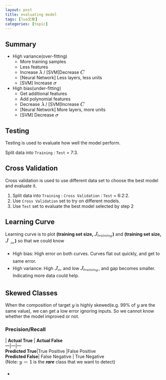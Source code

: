 ```yaml
---
layout: post
title: evaluating model 
tags: [lua文章]
categories: [topic]
---
```

<style type="text/css">
                            .mjpage .MJX-monospace {
                            font-family: monospace
                            }

                            .mjpage .MJX-sans-serif {
                            font-family: sans-serif
                            }

                            .mjpage {
                            display: inline;
                            font-style: normal;
                            font-weight: normal;
                            line-height: normal;
                            font-size: 100%;
                            font-size-adjust: none;
                            text-indent: 0;
                            text-align: left;
                            text-transform: none;
                            letter-spacing: normal;
                            word-spacing: normal;
                            word-wrap: normal;
                            white-space: nowrap;
                            float: none;
                            direction: ltr;
                            max-width: none;
                            max-height: none;
                            min-width: 0;
                            min-height: 0;
                            border: 0;
                            padding: 0;
                            margin: 0
                            }

                            .mjpage * {
                            transition: none;
                            -webkit-transition: none;
                            -moz-transition: none;
                            -ms-transition: none;
                            -o-transition: none
                            }

                            .mjx-svg-href {
                            fill: blue;
                            stroke: blue
                            }

                            .MathJax_SVG_LineBox {
                            display: table!important
                            }

                            .MathJax_SVG_LineBox span {
                            display: table-cell!important;
                            width: 10000em!important;
                            min-width: 0;
                            max-width: none;
                            padding: 0;
                            border: 0;
                            margin: 0
                            }

                            .mjpage__block {
                            text-align: center;
                            margin: 1em 0em;
                            position: relative;
                            display: block!important;
                            text-indent: 0;
                            max-width: none;
                            max-height: none;
                            min-width: 0;
                            min-height: 0;
                            width: 100%
                            }</style><meta name="generator" content="Hexo 4.2.0"/><h2 id="Summary"><a href="#Summary" class="headerlink" title="Summary"></a>Summary</h2><ul>
<li>High variance(over-fitting)<ul>
<li>More training samples</li>
<li>Less features</li>
<li>Increase <span class="mjpage"><svg xmlns:xlink="http://www.w3.org/1999/xlink" width="1.355ex" height="2.176ex" style="vertical-align: -0.338ex;" viewBox="0 -791.3 583.5 936.9" role="img" focusable="false" xmlns="http://www.w3.org/2000/svg" aria-labelledby="MathJax-SVG-1-Title">
<title id="MathJax-SVG-1-Title">lambda</title>
<defs aria-hidden="true">
<path stroke-width="1" id="E1-MJMATHI-3BB" d="M166 673Q166 685 183 694H202Q292 691 316 644Q322 629 373 486T474 207T524 67Q531 47 537 34T546 15T551 6T555 2T556 -2T550 -11H482Q457 3 450 18T399 152L354 277L340 262Q327 246 293 207T236 141Q211 112 174 69Q123 9 111 -1T83 -12Q47 -12 47 20Q47 37 61 52T199 187Q229 216 266 252T321 306L338 322Q338 323 288 462T234 612Q214 657 183 657Q166 657 166 673Z"></path>
</defs>
<g stroke="currentColor" fill="currentColor" stroke-width="0" transform="matrix(1 0 0 -1 0 0)" aria-hidden="true">
 <use xlink:href="#E1-MJMATHI-3BB" x="0" y="0"></use>
</g>
</svg></span> / [SVM]Decrease <span class="mjpage"><svg xmlns:xlink="http://www.w3.org/1999/xlink" width="1.766ex" height="2.176ex" style="vertical-align: -0.338ex;" viewBox="0 -791.3 760.5 936.9" role="img" focusable="false" xmlns="http://www.w3.org/2000/svg" aria-labelledby="MathJax-SVG-2-Title">
<title id="MathJax-SVG-2-Title">C</title>
<defs aria-hidden="true">
<path stroke-width="1" id="E2-MJMATHI-43" d="M50 252Q50 367 117 473T286 641T490 704Q580 704 633 653Q642 643 648 636T656 626L657 623Q660 623 684 649Q691 655 699 663T715 679T725 690L740 705H746Q760 705 760 698Q760 694 728 561Q692 422 692 421Q690 416 687 415T669 413H653Q647 419 647 422Q647 423 648 429T650 449T651 481Q651 552 619 605T510 659Q484 659 454 652T382 628T299 572T226 479Q194 422 175 346T156 222Q156 108 232 58Q280 24 350 24Q441 24 512 92T606 240Q610 253 612 255T628 257Q648 257 648 248Q648 243 647 239Q618 132 523 55T319 -22Q206 -22 128 53T50 252Z"></path>
</defs>
<g stroke="currentColor" fill="currentColor" stroke-width="0" transform="matrix(1 0 0 -1 0 0)" aria-hidden="true">
 <use xlink:href="#E2-MJMATHI-43" x="0" y="0"></use>
</g>
</svg></span></li>
<li>[Neural Network] Less layers, less units</li>
<li>[SVM] Increase <span class="mjpage"><svg xmlns:xlink="http://www.w3.org/1999/xlink" width="1.33ex" height="1.676ex" style="vertical-align: -0.338ex;" viewBox="0 -576.1 572.5 721.6" role="img" focusable="false" xmlns="http://www.w3.org/2000/svg" aria-labelledby="MathJax-SVG-3-Title">
<title id="MathJax-SVG-3-Title">sigma</title>
<defs aria-hidden="true">
<path stroke-width="1" id="E3-MJMATHI-3C3" d="M184 -11Q116 -11 74 34T31 147Q31 247 104 333T274 430Q275 431 414 431H552Q553 430 555 429T559 427T562 425T565 422T567 420T569 416T570 412T571 407T572 401Q572 357 507 357Q500 357 490 357T476 358H416L421 348Q439 310 439 263Q439 153 359 71T184 -11ZM361 278Q361 358 276 358Q152 358 115 184Q114 180 114 178Q106 141 106 117Q106 67 131 47T188 26Q242 26 287 73Q316 103 334 153T356 233T361 278Z"></path>
</defs>
<g stroke="currentColor" fill="currentColor" stroke-width="0" transform="matrix(1 0 0 -1 0 0)" aria-hidden="true">
 <use xlink:href="#E3-MJMATHI-3C3" x="0" y="0"></use>
</g>
</svg></span></li>
</ul>
</li>
<li>High bias(under-fitting)<ul>
<li>Get additional features</li>
<li>Add polynomial features</li>
<li>Decrease <span class="mjpage"><svg xmlns:xlink="http://www.w3.org/1999/xlink" width="1.355ex" height="2.176ex" style="vertical-align: -0.338ex;" viewBox="0 -791.3 583.5 936.9" role="img" focusable="false" xmlns="http://www.w3.org/2000/svg" aria-labelledby="MathJax-SVG-4-Title">
<title id="MathJax-SVG-4-Title">lambda</title>
<defs aria-hidden="true">
<path stroke-width="1" id="E4-MJMATHI-3BB" d="M166 673Q166 685 183 694H202Q292 691 316 644Q322 629 373 486T474 207T524 67Q531 47 537 34T546 15T551 6T555 2T556 -2T550 -11H482Q457 3 450 18T399 152L354 277L340 262Q327 246 293 207T236 141Q211 112 174 69Q123 9 111 -1T83 -12Q47 -12 47 20Q47 37 61 52T199 187Q229 216 266 252T321 306L338 322Q338 323 288 462T234 612Q214 657 183 657Q166 657 166 673Z"></path>
</defs>
<g stroke="currentColor" fill="currentColor" stroke-width="0" transform="matrix(1 0 0 -1 0 0)" aria-hidden="true">
 <use xlink:href="#E4-MJMATHI-3BB" x="0" y="0"></use>
</g>
</svg></span> / [SVM]Increase <span class="mjpage"><svg xmlns:xlink="http://www.w3.org/1999/xlink" width="1.766ex" height="2.176ex" style="vertical-align: -0.338ex;" viewBox="0 -791.3 760.5 936.9" role="img" focusable="false" xmlns="http://www.w3.org/2000/svg" aria-labelledby="MathJax-SVG-5-Title">
<title id="MathJax-SVG-5-Title">C</title>
<defs aria-hidden="true">
<path stroke-width="1" id="E5-MJMATHI-43" d="M50 252Q50 367 117 473T286 641T490 704Q580 704 633 653Q642 643 648 636T656 626L657 623Q660 623 684 649Q691 655 699 663T715 679T725 690L740 705H746Q760 705 760 698Q760 694 728 561Q692 422 692 421Q690 416 687 415T669 413H653Q647 419 647 422Q647 423 648 429T650 449T651 481Q651 552 619 605T510 659Q484 659 454 652T382 628T299 572T226 479Q194 422 175 346T156 222Q156 108 232 58Q280 24 350 24Q441 24 512 92T606 240Q610 253 612 255T628 257Q648 257 648 248Q648 243 647 239Q618 132 523 55T319 -22Q206 -22 128 53T50 252Z"></path>
</defs>
<g stroke="currentColor" fill="currentColor" stroke-width="0" transform="matrix(1 0 0 -1 0 0)" aria-hidden="true">
 <use xlink:href="#E5-MJMATHI-43" x="0" y="0"></use>
</g>
</svg></span></li>
<li>[Neural Network] More layers, more units</li>
<li>[SVM] Decrease <span class="mjpage"><svg xmlns:xlink="http://www.w3.org/1999/xlink" width="1.33ex" height="1.676ex" style="vertical-align: -0.338ex;" viewBox="0 -576.1 572.5 721.6" role="img" focusable="false" xmlns="http://www.w3.org/2000/svg" aria-labelledby="MathJax-SVG-6-Title">
<title id="MathJax-SVG-6-Title">sigma</title>
<defs aria-hidden="true">
<path stroke-width="1" id="E6-MJMATHI-3C3" d="M184 -11Q116 -11 74 34T31 147Q31 247 104 333T274 430Q275 431 414 431H552Q553 430 555 429T559 427T562 425T565 422T567 420T569 416T570 412T571 407T572 401Q572 357 507 357Q500 357 490 357T476 358H416L421 348Q439 310 439 263Q439 153 359 71T184 -11ZM361 278Q361 358 276 358Q152 358 115 184Q114 180 114 178Q106 141 106 117Q106 67 131 47T188 26Q242 26 287 73Q316 103 334 153T356 233T361 278Z"></path>
</defs>
<g stroke="currentColor" fill="currentColor" stroke-width="0" transform="matrix(1 0 0 -1 0 0)" aria-hidden="true">
 <use xlink:href="#E6-MJMATHI-3C3" x="0" y="0"></use>
</g>
</svg></span></li>
</ul>
</li>
</ul>
<h2 id="Testing"><a href="#Testing" class="headerlink" title="Testing"></a>Testing</h2><p>Testing is used to evaluate how well the model perform.</p>
<p>Split data into <code>Training</code> : <code>Test</code> = 7:3.</p>
<h2 id="Cross-Validation"><a href="#Cross-Validation" class="headerlink" title="Cross Validation"></a>Cross Validation</h2><p>Cross validation is used to use different data set to choose the best model and evaluate it. </p>
<ol>
<li>Split data into <code>Training</code> : <code>Cross Validation</code> : <code>Test</code> = 6:2:2.</li>
<li>Use <code>Cross Validation</code> set to try on different models.</li>
<li>Use <code>Test</code> set to evaluate the best model selected by step 2</li>
</ol>
<h2 id="Learning-Curve"><a href="#Learning-Curve" class="headerlink" title="Learning Curve"></a>Learning Curve</h2><p>Learning curve is to plot <strong>(training set size, <span class="mjpage"><svg xmlns:xlink="http://www.w3.org/1999/xlink" width="7.624ex" height="2.843ex" style="vertical-align: -1.005ex;" viewBox="0 -791.3 3282.4 1223.9" role="img" focusable="false" xmlns="http://www.w3.org/2000/svg" aria-labelledby="MathJax-SVG-7-Title">
<title id="MathJax-SVG-7-Title">J_{training}</title>
<defs aria-hidden="true">
<path stroke-width="1" id="E7-MJMATHI-4A" d="M447 625Q447 637 354 637H329Q323 642 323 645T325 664Q329 677 335 683H352Q393 681 498 681Q541 681 568 681T605 682T619 682Q633 682 633 672Q633 670 630 658Q626 642 623 640T604 637Q552 637 545 623Q541 610 483 376Q420 128 419 127Q397 64 333 21T195 -22Q137 -22 97 8T57 88Q57 130 80 152T132 174Q177 174 182 130Q182 98 164 80T123 56Q115 54 115 53T122 44Q148 15 197 15Q235 15 271 47T324 130Q328 142 387 380T447 625Z"></path>
<path stroke-width="1" id="E7-MJMATHI-74" d="M26 385Q19 392 19 395Q19 399 22 411T27 425Q29 430 36 430T87 431H140L159 511Q162 522 166 540T173 566T179 586T187 603T197 615T211 624T229 626Q247 625 254 615T261 596Q261 589 252 549T232 470L222 433Q222 431 272 431H323Q330 424 330 420Q330 398 317 385H210L174 240Q135 80 135 68Q135 26 162 26Q197 26 230 60T283 144Q285 150 288 151T303 153H307Q322 153 322 145Q322 142 319 133Q314 117 301 95T267 48T216 6T155 -11Q125 -11 98 4T59 56Q57 64 57 83V101L92 241Q127 382 128 383Q128 385 77 385H26Z"></path>
<path stroke-width="1" id="E7-MJMATHI-72" d="M21 287Q22 290 23 295T28 317T38 348T53 381T73 411T99 433T132 442Q161 442 183 430T214 408T225 388Q227 382 228 382T236 389Q284 441 347 441H350Q398 441 422 400Q430 381 430 363Q430 333 417 315T391 292T366 288Q346 288 334 299T322 328Q322 376 378 392Q356 405 342 405Q286 405 239 331Q229 315 224 298T190 165Q156 25 151 16Q138 -11 108 -11Q95 -11 87 -5T76 7T74 17Q74 30 114 189T154 366Q154 405 128 405Q107 405 92 377T68 316T57 280Q55 278 41 278H27Q21 284 21 287Z"></path>
<path stroke-width="1" id="E7-MJMATHI-61" d="M33 157Q33 258 109 349T280 441Q331 441 370 392Q386 422 416 422Q429 422 439 414T449 394Q449 381 412 234T374 68Q374 43 381 35T402 26Q411 27 422 35Q443 55 463 131Q469 151 473 152Q475 153 483 153H487Q506 153 506 144Q506 138 501 117T481 63T449 13Q436 0 417 -8Q409 -10 393 -10Q359 -10 336 5T306 36L300 51Q299 52 296 50Q294 48 292 46Q233 -10 172 -10Q117 -10 75 30T33 157ZM351 328Q351 334 346 350T323 385T277 405Q242 405 210 374T160 293Q131 214 119 129Q119 126 119 118T118 106Q118 61 136 44T179 26Q217 26 254 59T298 110Q300 114 325 217T351 328Z"></path>
<path stroke-width="1" id="E7-MJMATHI-69" d="M184 600Q184 624 203 642T247 661Q265 661 277 649T290 619Q290 596 270 577T226 557Q211 557 198 567T184 600ZM21 287Q21 295 30 318T54 369T98 420T158 442Q197 442 223 419T250 357Q250 340 236 301T196 196T154 83Q149 61 149 51Q149 26 166 26Q175 26 185 29T208 43T235 78T260 137Q263 149 265 151T282 153Q302 153 302 143Q302 135 293 112T268 61T223 11T161 -11Q129 -11 102 10T74 74Q74 91 79 106T122 220Q160 321 166 341T173 380Q173 404 156 404H154Q124 404 99 371T61 287Q60 286 59 284T58 281T56 279T53 278T49 278T41 278H27Q21 284 21 287Z"></path>
<path stroke-width="1" id="E7-MJMATHI-6E" d="M21 287Q22 293 24 303T36 341T56 388T89 425T135 442Q171 442 195 424T225 390T231 369Q231 367 232 367L243 378Q304 442 382 442Q436 442 469 415T503 336T465 179T427 52Q427 26 444 26Q450 26 453 27Q482 32 505 65T540 145Q542 153 560 153Q580 153 580 145Q580 144 576 130Q568 101 554 73T508 17T439 -10Q392 -10 371 17T350 73Q350 92 386 193T423 345Q423 404 379 404H374Q288 404 229 303L222 291L189 157Q156 26 151 16Q138 -11 108 -11Q95 -11 87 -5T76 7T74 17Q74 30 112 180T152 343Q153 348 153 366Q153 405 129 405Q91 405 66 305Q60 285 60 284Q58 278 41 278H27Q21 284 21 287Z"></path>
<path stroke-width="1" id="E7-MJMATHI-67" d="M311 43Q296 30 267 15T206 0Q143 0 105 45T66 160Q66 265 143 353T314 442Q361 442 401 394L404 398Q406 401 409 404T418 412T431 419T447 422Q461 422 470 413T480 394Q480 379 423 152T363 -80Q345 -134 286 -169T151 -205Q10 -205 10 -137Q10 -111 28 -91T74 -71Q89 -71 102 -80T116 -111Q116 -121 114 -130T107 -144T99 -154T92 -162L90 -164H91Q101 -167 151 -167Q189 -167 211 -155Q234 -144 254 -122T282 -75Q288 -56 298 -13Q311 35 311 43ZM384 328L380 339Q377 350 375 354T369 368T359 382T346 393T328 402T306 405Q262 405 221 352Q191 313 171 233T151 117Q151 38 213 38Q269 38 323 108L331 118L384 328Z"></path>
</defs>
<g stroke="currentColor" fill="currentColor" stroke-width="0" transform="matrix(1 0 0 -1 0 0)" aria-hidden="true">
 <use xlink:href="#E7-MJMATHI-4A" x="0" y="0"></use>
<g transform="translate(555,-150)">
 <use transform="scale(0.707)" xlink:href="#E7-MJMATHI-74" x="0" y="0"></use>
 <use transform="scale(0.707)" xlink:href="#E7-MJMATHI-72" x="361" y="0"></use>
 <use transform="scale(0.707)" xlink:href="#E7-MJMATHI-61" x="812" y="0"></use>
 <use transform="scale(0.707)" xlink:href="#E7-MJMATHI-69" x="1342" y="0"></use>
 <use transform="scale(0.707)" xlink:href="#E7-MJMATHI-6E" x="1688" y="0"></use>
 <use transform="scale(0.707)" xlink:href="#E7-MJMATHI-69" x="2288" y="0"></use>
 <use transform="scale(0.707)" xlink:href="#E7-MJMATHI-6E" x="2634" y="0"></use>
 <use transform="scale(0.707)" xlink:href="#E7-MJMATHI-67" x="3234" y="0"></use>
</g>
</g>
</svg></span>)</strong> and <strong>(training set size, <span class="mjpage"><svg xmlns:xlink="http://www.w3.org/1999/xlink" width="4.033ex" height="3.343ex" style="vertical-align: -1.505ex;" viewBox="0 -791.3 1736.6 1439.2" role="img" focusable="false" xmlns="http://www.w3.org/2000/svg" aria-labelledby="MathJax-SVG-8-Title">
<title id="MathJax-SVG-8-Title">J_{cv}</title>
<defs aria-hidden="true">
<path stroke-width="1" id="E8-MJMATHI-4A" d="M447 625Q447 637 354 637H329Q323 642 323 645T325 664Q329 677 335 683H352Q393 681 498 681Q541 681 568 681T605 682T619 682Q633 682 633 672Q633 670 630 658Q626 642 623 640T604 637Q552 637 545 623Q541 610 483 376Q420 128 419 127Q397 64 333 21T195 -22Q137 -22 97 8T57 88Q57 130 80 152T132 174Q177 174 182 130Q182 98 164 80T123 56Q115 54 115 53T122 44Q148 15 197 15Q235 15 271 47T324 130Q328 142 387 380T447 625Z"></path>
<path stroke-width="1" id="E8-MJMATHI-63" d="M34 159Q34 268 120 355T306 442Q362 442 394 418T427 355Q427 326 408 306T360 285Q341 285 330 295T319 325T330 359T352 380T366 386H367Q367 388 361 392T340 400T306 404Q276 404 249 390Q228 381 206 359Q162 315 142 235T121 119Q121 73 147 50Q169 26 205 26H209Q321 26 394 111Q403 121 406 121Q410 121 419 112T429 98T420 83T391 55T346 25T282 0T202 -11Q127 -11 81 37T34 159Z"></path>
<path stroke-width="1" id="E8-MJMATHI-76" d="M173 380Q173 405 154 405Q130 405 104 376T61 287Q60 286 59 284T58 281T56 279T53 278T49 278T41 278H27Q21 284 21 287Q21 294 29 316T53 368T97 419T160 441Q202 441 225 417T249 361Q249 344 246 335Q246 329 231 291T200 202T182 113Q182 86 187 69Q200 26 250 26Q287 26 319 60T369 139T398 222T409 277Q409 300 401 317T383 343T365 361T357 383Q357 405 376 424T417 443Q436 443 451 425T467 367Q467 340 455 284T418 159T347 40T241 -11Q177 -11 139 22Q102 54 102 117Q102 148 110 181T151 298Q173 362 173 380Z"></path>
</defs>
<g stroke="currentColor" fill="currentColor" stroke-width="0" transform="matrix(1 0 0 -1 0 0)" aria-hidden="true">
 <use xlink:href="#E8-MJMATHI-4A" x="0" y="0"></use>
<g transform="translate(555,-265)">
<text font-family="monospace" stroke="none" transform="scale(50.74127551116547) matrix(1 0 0 -1 0 0)"></text>
 <use transform="scale(0.707)" xlink:href="#E8-MJMATHI-63" x="609" y="0"></use>
 <use transform="scale(0.707)" xlink:href="#E8-MJMATHI-76" x="1043" y="0"></use>
</g>
</g>
</svg></span>)</strong> so that we could know</p>
<ul>
<li>High bias: High error on both curves. Curves flat out quickly, and get to same error.</li>
<li>High variance: High <span class="mjpage"><svg xmlns:xlink="http://www.w3.org/1999/xlink" width="3.032ex" height="2.509ex" style="vertical-align: -0.671ex;" viewBox="0 -791.3 1305.3 1080.4" role="img" focusable="false" xmlns="http://www.w3.org/2000/svg" aria-labelledby="MathJax-SVG-9-Title">
<title id="MathJax-SVG-9-Title">J_{cv}</title>
<defs aria-hidden="true">
<path stroke-width="1" id="E9-MJMATHI-4A" d="M447 625Q447 637 354 637H329Q323 642 323 645T325 664Q329 677 335 683H352Q393 681 498 681Q541 681 568 681T605 682T619 682Q633 682 633 672Q633 670 630 658Q626 642 623 640T604 637Q552 637 545 623Q541 610 483 376Q420 128 419 127Q397 64 333 21T195 -22Q137 -22 97 8T57 88Q57 130 80 152T132 174Q177 174 182 130Q182 98 164 80T123 56Q115 54 115 53T122 44Q148 15 197 15Q235 15 271 47T324 130Q328 142 387 380T447 625Z"></path>
<path stroke-width="1" id="E9-MJMATHI-63" d="M34 159Q34 268 120 355T306 442Q362 442 394 418T427 355Q427 326 408 306T360 285Q341 285 330 295T319 325T330 359T352 380T366 386H367Q367 388 361 392T340 400T306 404Q276 404 249 390Q228 381 206 359Q162 315 142 235T121 119Q121 73 147 50Q169 26 205 26H209Q321 26 394 111Q403 121 406 121Q410 121 419 112T429 98T420 83T391 55T346 25T282 0T202 -11Q127 -11 81 37T34 159Z"></path>
<path stroke-width="1" id="E9-MJMATHI-76" d="M173 380Q173 405 154 405Q130 405 104 376T61 287Q60 286 59 284T58 281T56 279T53 278T49 278T41 278H27Q21 284 21 287Q21 294 29 316T53 368T97 419T160 441Q202 441 225 417T249 361Q249 344 246 335Q246 329 231 291T200 202T182 113Q182 86 187 69Q200 26 250 26Q287 26 319 60T369 139T398 222T409 277Q409 300 401 317T383 343T365 361T357 383Q357 405 376 424T417 443Q436 443 451 425T467 367Q467 340 455 284T418 159T347 40T241 -11Q177 -11 139 22Q102 54 102 117Q102 148 110 181T151 298Q173 362 173 380Z"></path>
</defs>
<g stroke="currentColor" fill="currentColor" stroke-width="0" transform="matrix(1 0 0 -1 0 0)" aria-hidden="true">
 <use xlink:href="#E9-MJMATHI-4A" x="0" y="0"></use>
<g transform="translate(555,-150)">
 <use transform="scale(0.707)" xlink:href="#E9-MJMATHI-63" x="0" y="0"></use>
 <use transform="scale(0.707)" xlink:href="#E9-MJMATHI-76" x="433" y="0"></use>
</g>
</g>
</svg></span> and low <span class="mjpage"><svg xmlns:xlink="http://www.w3.org/1999/xlink" width="7.624ex" height="2.843ex" style="vertical-align: -1.005ex;" viewBox="0 -791.3 3282.4 1223.9" role="img" focusable="false" xmlns="http://www.w3.org/2000/svg" aria-labelledby="MathJax-SVG-10-Title">
<title id="MathJax-SVG-10-Title">J_{training}</title>
<defs aria-hidden="true">
<path stroke-width="1" id="E10-MJMATHI-4A" d="M447 625Q447 637 354 637H329Q323 642 323 645T325 664Q329 677 335 683H352Q393 681 498 681Q541 681 568 681T605 682T619 682Q633 682 633 672Q633 670 630 658Q626 642 623 640T604 637Q552 637 545 623Q541 610 483 376Q420 128 419 127Q397 64 333 21T195 -22Q137 -22 97 8T57 88Q57 130 80 152T132 174Q177 174 182 130Q182 98 164 80T123 56Q115 54 115 53T122 44Q148 15 197 15Q235 15 271 47T324 130Q328 142 387 380T447 625Z"></path>
<path stroke-width="1" id="E10-MJMATHI-74" d="M26 385Q19 392 19 395Q19 399 22 411T27 425Q29 430 36 430T87 431H140L159 511Q162 522 166 540T173 566T179 586T187 603T197 615T211 624T229 626Q247 625 254 615T261 596Q261 589 252 549T232 470L222 433Q222 431 272 431H323Q330 424 330 420Q330 398 317 385H210L174 240Q135 80 135 68Q135 26 162 26Q197 26 230 60T283 144Q285 150 288 151T303 153H307Q322 153 322 145Q322 142 319 133Q314 117 301 95T267 48T216 6T155 -11Q125 -11 98 4T59 56Q57 64 57 83V101L92 241Q127 382 128 383Q128 385 77 385H26Z"></path>
<path stroke-width="1" id="E10-MJMATHI-72" d="M21 287Q22 290 23 295T28 317T38 348T53 381T73 411T99 433T132 442Q161 442 183 430T214 408T225 388Q227 382 228 382T236 389Q284 441 347 441H350Q398 441 422 400Q430 381 430 363Q430 333 417 315T391 292T366 288Q346 288 334 299T322 328Q322 376 378 392Q356 405 342 405Q286 405 239 331Q229 315 224 298T190 165Q156 25 151 16Q138 -11 108 -11Q95 -11 87 -5T76 7T74 17Q74 30 114 189T154 366Q154 405 128 405Q107 405 92 377T68 316T57 280Q55 278 41 278H27Q21 284 21 287Z"></path>
<path stroke-width="1" id="E10-MJMATHI-61" d="M33 157Q33 258 109 349T280 441Q331 441 370 392Q386 422 416 422Q429 422 439 414T449 394Q449 381 412 234T374 68Q374 43 381 35T402 26Q411 27 422 35Q443 55 463 131Q469 151 473 152Q475 153 483 153H487Q506 153 506 144Q506 138 501 117T481 63T449 13Q436 0 417 -8Q409 -10 393 -10Q359 -10 336 5T306 36L300 51Q299 52 296 50Q294 48 292 46Q233 -10 172 -10Q117 -10 75 30T33 157ZM351 328Q351 334 346 350T323 385T277 405Q242 405 210 374T160 293Q131 214 119 129Q119 126 119 118T118 106Q118 61 136 44T179 26Q217 26 254 59T298 110Q300 114 325 217T351 328Z"></path>
<path stroke-width="1" id="E10-MJMATHI-69" d="M184 600Q184 624 203 642T247 661Q265 661 277 649T290 619Q290 596 270 577T226 557Q211 557 198 567T184 600ZM21 287Q21 295 30 318T54 369T98 420T158 442Q197 442 223 419T250 357Q250 340 236 301T196 196T154 83Q149 61 149 51Q149 26 166 26Q175 26 185 29T208 43T235 78T260 137Q263 149 265 151T282 153Q302 153 302 143Q302 135 293 112T268 61T223 11T161 -11Q129 -11 102 10T74 74Q74 91 79 106T122 220Q160 321 166 341T173 380Q173 404 156 404H154Q124 404 99 371T61 287Q60 286 59 284T58 281T56 279T53 278T49 278T41 278H27Q21 284 21 287Z"></path>
<path stroke-width="1" id="E10-MJMATHI-6E" d="M21 287Q22 293 24 303T36 341T56 388T89 425T135 442Q171 442 195 424T225 390T231 369Q231 367 232 367L243 378Q304 442 382 442Q436 442 469 415T503 336T465 179T427 52Q427 26 444 26Q450 26 453 27Q482 32 505 65T540 145Q542 153 560 153Q580 153 580 145Q580 144 576 130Q568 101 554 73T508 17T439 -10Q392 -10 371 17T350 73Q350 92 386 193T423 345Q423 404 379 404H374Q288 404 229 303L222 291L189 157Q156 26 151 16Q138 -11 108 -11Q95 -11 87 -5T76 7T74 17Q74 30 112 180T152 343Q153 348 153 366Q153 405 129 405Q91 405 66 305Q60 285 60 284Q58 278 41 278H27Q21 284 21 287Z"></path>
<path stroke-width="1" id="E10-MJMATHI-67" d="M311 43Q296 30 267 15T206 0Q143 0 105 45T66 160Q66 265 143 353T314 442Q361 442 401 394L404 398Q406 401 409 404T418 412T431 419T447 422Q461 422 470 413T480 394Q480 379 423 152T363 -80Q345 -134 286 -169T151 -205Q10 -205 10 -137Q10 -111 28 -91T74 -71Q89 -71 102 -80T116 -111Q116 -121 114 -130T107 -144T99 -154T92 -162L90 -164H91Q101 -167 151 -167Q189 -167 211 -155Q234 -144 254 -122T282 -75Q288 -56 298 -13Q311 35 311 43ZM384 328L380 339Q377 350 375 354T369 368T359 382T346 393T328 402T306 405Q262 405 221 352Q191 313 171 233T151 117Q151 38 213 38Q269 38 323 108L331 118L384 328Z"></path>
</defs>
<g stroke="currentColor" fill="currentColor" stroke-width="0" transform="matrix(1 0 0 -1 0 0)" aria-hidden="true">
 <use xlink:href="#E10-MJMATHI-4A" x="0" y="0"></use>
<g transform="translate(555,-150)">
 <use transform="scale(0.707)" xlink:href="#E10-MJMATHI-74" x="0" y="0"></use>
 <use transform="scale(0.707)" xlink:href="#E10-MJMATHI-72" x="361" y="0"></use>
 <use transform="scale(0.707)" xlink:href="#E10-MJMATHI-61" x="812" y="0"></use>
 <use transform="scale(0.707)" xlink:href="#E10-MJMATHI-69" x="1342" y="0"></use>
 <use transform="scale(0.707)" xlink:href="#E10-MJMATHI-6E" x="1688" y="0"></use>
 <use transform="scale(0.707)" xlink:href="#E10-MJMATHI-69" x="2288" y="0"></use>
 <use transform="scale(0.707)" xlink:href="#E10-MJMATHI-6E" x="2634" y="0"></use>
 <use transform="scale(0.707)" xlink:href="#E10-MJMATHI-67" x="3234" y="0"></use>
</g>
</g>
</svg></span>, and gap becomes smaller. Indicating more data could help.</li>
</ul>
<h2 id="Skewed-Classes"><a href="#Skewed-Classes" class="headerlink" title="Skewed Classes"></a>Skewed Classes</h2><p>When the composition of target <span class="mjpage"><svg xmlns:xlink="http://www.w3.org/1999/xlink" width="1.155ex" height="2.009ex" style="vertical-align: -0.671ex;" viewBox="0 -576.1 497.5 865.1" role="img" focusable="false" xmlns="http://www.w3.org/2000/svg" aria-labelledby="MathJax-SVG-11-Title">
<title id="MathJax-SVG-11-Title">y</title>
<defs aria-hidden="true">
<path stroke-width="1" id="E11-MJMATHI-79" d="M21 287Q21 301 36 335T84 406T158 442Q199 442 224 419T250 355Q248 336 247 334Q247 331 231 288T198 191T182 105Q182 62 196 45T238 27Q261 27 281 38T312 61T339 94Q339 95 344 114T358 173T377 247Q415 397 419 404Q432 431 462 431Q475 431 483 424T494 412T496 403Q496 390 447 193T391 -23Q363 -106 294 -155T156 -205Q111 -205 77 -183T43 -117Q43 -95 50 -80T69 -58T89 -48T106 -45Q150 -45 150 -87Q150 -107 138 -122T115 -142T102 -147L99 -148Q101 -153 118 -160T152 -167H160Q177 -167 186 -165Q219 -156 247 -127T290 -65T313 -9T321 21L315 17Q309 13 296 6T270 -6Q250 -11 231 -11Q185 -11 150 11T104 82Q103 89 103 113Q103 170 138 262T173 379Q173 380 173 381Q173 390 173 393T169 400T158 404H154Q131 404 112 385T82 344T65 302T57 280Q55 278 41 278H27Q21 284 21 287Z"></path>
</defs>
<g stroke="currentColor" fill="currentColor" stroke-width="0" transform="matrix(1 0 0 -1 0 0)" aria-hidden="true">
 <use xlink:href="#E11-MJMATHI-79" x="0" y="0"></use>
</g>
</svg></span> is highly skewed(e.g. 99% of <span class="mjpage"><svg xmlns:xlink="http://www.w3.org/1999/xlink" width="1.155ex" height="2.009ex" style="vertical-align: -0.671ex;" viewBox="0 -576.1 497.5 865.1" role="img" focusable="false" xmlns="http://www.w3.org/2000/svg" aria-labelledby="MathJax-SVG-12-Title">
<title id="MathJax-SVG-12-Title">y</title>
<defs aria-hidden="true">
<path stroke-width="1" id="E12-MJMATHI-79" d="M21 287Q21 301 36 335T84 406T158 442Q199 442 224 419T250 355Q248 336 247 334Q247 331 231 288T198 191T182 105Q182 62 196 45T238 27Q261 27 281 38T312 61T339 94Q339 95 344 114T358 173T377 247Q415 397 419 404Q432 431 462 431Q475 431 483 424T494 412T496 403Q496 390 447 193T391 -23Q363 -106 294 -155T156 -205Q111 -205 77 -183T43 -117Q43 -95 50 -80T69 -58T89 -48T106 -45Q150 -45 150 -87Q150 -107 138 -122T115 -142T102 -147L99 -148Q101 -153 118 -160T152 -167H160Q177 -167 186 -165Q219 -156 247 -127T290 -65T313 -9T321 21L315 17Q309 13 296 6T270 -6Q250 -11 231 -11Q185 -11 150 11T104 82Q103 89 103 113Q103 170 138 262T173 379Q173 380 173 381Q173 390 173 393T169 400T158 404H154Q131 404 112 385T82 344T65 302T57 280Q55 278 41 278H27Q21 284 21 287Z"></path>
</defs>
<g stroke="currentColor" fill="currentColor" stroke-width="0" transform="matrix(1 0 0 -1 0 0)" aria-hidden="true">
 <use xlink:href="#E12-MJMATHI-79" x="0" y="0"></use>
</g>
</svg></span> are the same value), we can get a low error ignoring inputs. So we cannot know whether the model improved or not.</p>
<h3 id="Precision-Recall"><a href="#Precision-Recall" class="headerlink" title="Precision/Recall"></a>Precision/Recall</h3><p>| <strong>Actual True</strong> | <strong>Actual False</strong><br/>—|—|—<br/><strong>Predicted True</strong>|True Positive |False Positive<br/><strong>Predicted False</strong>| False Negative | True Negative<br/>(Note: <span class="mjpage"><svg xmlns:xlink="http://www.w3.org/1999/xlink" width="5.416ex" height="2.509ex" style="vertical-align: -0.671ex;" viewBox="0 -791.3 2332.1 1080.4" role="img" focusable="false" xmlns="http://www.w3.org/2000/svg" aria-labelledby="MathJax-SVG-13-Title">
<title id="MathJax-SVG-13-Title">y=1</title>
<defs aria-hidden="true">
<path stroke-width="1" id="E13-MJMATHI-79" d="M21 287Q21 301 36 335T84 406T158 442Q199 442 224 419T250 355Q248 336 247 334Q247 331 231 288T198 191T182 105Q182 62 196 45T238 27Q261 27 281 38T312 61T339 94Q339 95 344 114T358 173T377 247Q415 397 419 404Q432 431 462 431Q475 431 483 424T494 412T496 403Q496 390 447 193T391 -23Q363 -106 294 -155T156 -205Q111 -205 77 -183T43 -117Q43 -95 50 -80T69 -58T89 -48T106 -45Q150 -45 150 -87Q150 -107 138 -122T115 -142T102 -147L99 -148Q101 -153 118 -160T152 -167H160Q177 -167 186 -165Q219 -156 247 -127T290 -65T313 -9T321 21L315 17Q309 13 296 6T270 -6Q250 -11 231 -11Q185 -11 150 11T104 82Q103 89 103 113Q103 170 138 262T173 379Q173 380 173 381Q173 390 173 393T169 400T158 404H154Q131 404 112 385T82 344T65 302T57 280Q55 278 41 278H27Q21 284 21 287Z"></path>
<path stroke-width="1" id="E13-MJMAIN-3D" d="M56 347Q56 360 70 367H707Q722 359 722 347Q722 336 708 328L390 327H72Q56 332 56 347ZM56 153Q56 168 72 173H708Q722 163 722 153Q722 140 707 133H70Q56 140 56 153Z"></path>
<path stroke-width="1" id="E13-MJMAIN-31" d="M213 578L200 573Q186 568 160 563T102 556H83V602H102Q149 604 189 617T245 641T273 663Q275 666 285 666Q294 666 302 660V361L303 61Q310 54 315 52T339 48T401 46H427V0H416Q395 3 257 3Q121 3 100 0H88V46H114Q136 46 152 46T177 47T193 50T201 52T207 57T213 61V578Z"></path>
</defs>
<g stroke="currentColor" fill="currentColor" stroke-width="0" transform="matrix(1 0 0 -1 0 0)" aria-hidden="true">
 <use xlink:href="#E13-MJMATHI-79" x="0" y="0"></use>
 <use xlink:href="#E13-MJMAIN-3D" x="775" y="0"></use>
 <use xlink:href="#E13-MJMAIN-31" x="1831" y="0"></use>
</g>
</svg></span> is the <strong><em>rare</em></strong> class that we want to detect)</p>
<ul>
<li><span class="mjpage"><svg xmlns:xlink="http://www.w3.org/1999/xlink" width="26.955ex" height="3.843ex" style="vertical-align: -1.338ex;" viewBox="0 -1078.4 11605.7 1654.5" role="img" focusable="false" xmlns="http://www.w3.org/2000/svg" aria-labelledby="MathJax-SVG-14-Title">
<title id="MathJax-SVG-14-Title">Precision=frac{True Positive}{All Predicted True}</title>
<defs aria-hidden="true">
<path stroke-width="1" id="E14-MJMATHI-50" d="M287 628Q287 635 230 637Q206 637 199 638T192 648Q192 649 194 659Q200 679 203 681T397 683Q587 682 600 680Q664 669 707 631T751 530Q751 453 685 389Q616 321 507 303Q500 302 402 301H307L277 182Q247 66 247 59Q247 55 248 54T255 50T272 48T305 46H336Q342 37 342 35Q342 19 335 5Q330 0 319 0Q316 0 282 1T182 2Q120 2 87 2T51 1Q33 1 33 11Q33 13 36 25Q40 41 44 43T67 46Q94 46 127 49Q141 52 146 61Q149 65 218 339T287 628ZM645 554Q645 567 643 575T634 597T609 619T560 635Q553 636 480 637Q463 637 445 637T416 636T404 636Q391 635 386 627Q384 621 367 550T332 412T314 344Q314 342 395 342H407H430Q542 342 590 392Q617 419 631 471T645 554Z"></path>
<path stroke-width="1" id="E14-MJMATHI-72" d="M21 287Q22 290 23 295T28 317T38 348T53 381T73 411T99 433T132 442Q161 442 183 430T214 408T225 388Q227 382 228 382T236 389Q284 441 347 441H350Q398 441 422 400Q430 381 430 363Q430 333 417 315T391 292T366 288Q346 288 334 299T322 328Q322 376 378 392Q356 405 342 405Q286 405 239 331Q229 315 224 298T190 165Q156 25 151 16Q138 -11 108 -11Q95 -11 87 -5T76 7T74 17Q74 30 114 189T154 366Q154 405 128 405Q107 405 92 377T68 316T57 280Q55 278 41 278H27Q21 284 21 287Z"></path>
<path stroke-width="1" id="E14-MJMATHI-65" d="M39 168Q39 225 58 272T107 350T174 402T244 433T307 442H310Q355 442 388 420T421 355Q421 265 310 237Q261 224 176 223Q139 223 138 221Q138 219 132 186T125 128Q125 81 146 54T209 26T302 45T394 111Q403 121 406 121Q410 121 419 112T429 98T420 82T390 55T344 24T281 -1T205 -11Q126 -11 83 42T39 168ZM373 353Q367 405 305 405Q272 405 244 391T199 357T170 316T154 280T149 261Q149 260 169